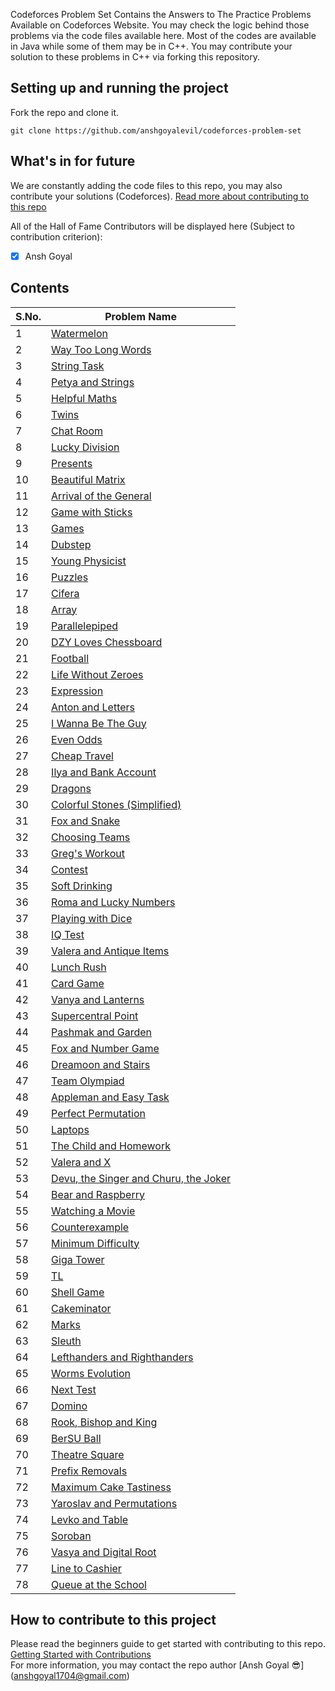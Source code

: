 Codeforces Problem Set Contains the Answers to The Practice Problems Available on Codeforces Website. You may check the logic behind those problems via the code files available here.
Most of the codes are available in Java while some of them may be in C++. You may contribute your solution to these problems in C++ via forking this repository.


## Setting up and running the project
Fork the repo and clone it.
```
git clone https://github.com/anshgoyalevil/codeforces-problem-set
```

## What's in for future
We are constantly adding the code files to this repo, you may also contribute your solutions (Codeforces). [Read more about contributing to this repo](https://github.com/anshgoyalevil/codeforces-problem-set#how-to-contribute-to-this-project)

All of the Hall of Fame Contributors will be displayed here (Subject to contribution criterion):

- [x] Ansh Goyal

## Contents
S.No. | Problem Name |
----|------|
1 | [Watermelon](https://github.com/anshgoyalevil/codeforces-problem-set/blob/main/Code%20Files%20(Java)/watermelon.java)
2 | [Way Too Long Words](https://github.com/anshgoyalevil/codeforces-problem-set/blob/main/Code%20Files%20(Java)/way-too-long-words.java)
3 | [String Task](https://github.com/anshgoyalevil/codeforces-problem-set/blob/main/Code%20Files%20(Java)/string-task.java)	
4 | [Petya and Strings](https://github.com/anshgoyalevil/codeforces-problem-set/blob/main/Code%20Files%20(Java)/petya-and-strings.java)  	
5 | [Helpful Maths](https://github.com/anshgoyalevil/codeforces-problem-set/blob/main/Code%20Files%20(Java)/helpful-maths.java)
6 | [Twins](https://github.com/anshgoyalevil/codeforces-problem-set/blob/main/Code%20Files%20(Java)/twins.java)
7 | [Chat Room](https://github.com/anshgoyalevil/codeforces-problem-set/blob/main/Code%20Files%20(Java)/chat-room.java)
8 | [Lucky Division](https://github.com/anshgoyalevil/codeforces-problem-set/blob/main/Code%20Files%20(C%2B%2B)/lucky-division.cpp)
9 | [Presents](https://github.com/anshgoyalevil/codeforces-problem-set/blob/main/Code%20Files%20(C%2B%2B)/presents.cpp)
10 | [Beautiful Matrix](https://github.com/anshgoyalevil/codeforces-problem-set/blob/main/Code%20Files%20(Java)/beautiful-matrix.java)
11 | [Arrival of the General](https://github.com/anshgoyalevil/codeforces-problem-set/blob/main/Code%20Files%20(C%2B%2B)/arrival-of-the-general.cpp)	
12 | [Game with Sticks](https://github.com/anshgoyalevil/codeforces-problem-set/blob/main/Code%20Files%20(C%2B%2B)/Game-with-sticks.cpp)  	
13 | [Games](https://github.com/anshgoyalevil/codeforces-problem-set/blob/main/Code%20Files%20(Java)/games.java)
14 | [Dubstep](https://github.com/anshgoyalevil/codeforces-problem-set/blob/main/Code%20Files%20(Java)/dubstep.java)
15 | [Young Physicist](https://github.com/anshgoyalevil/codeforces-problem-set/blob/main/Code%20Files%20(Java)/young-physicist.java)
16 | [Puzzles](https://github.com/anshgoyalevil/codeforces-problem-set/blob/main/Code%20Files%20(Java)/puzzles.java)
17 | [Cifera](https://github.com/anshgoyalevil/codeforces-problem-set/blob/main/Code%20Files%20(Java)/cifera.java)
18 | [Array](https://github.com/anshgoyalevil/codeforces-problem-set/blob/main/Code%20Files%20(Java)/array.java)	
19 | [Parallelepiped](https://github.com/anshgoyalevil/codeforces-problem-set/blob/main/Code%20Files%20(Java)/parallelepiped.java)  	
20 | [DZY Loves Chessboard](https://github.com/anshgoyalevil/codeforces-problem-set/blob/main/Code%20Files%20(Java)/dzy-loves-chessboard.java)
21 | [Football](https://github.com/anshgoyalevil/codeforces-problem-set/blob/main/Code%20Files%20(Java)/football.java)
22 | [Life Without Zeroes](https://github.com/anshgoyalevil/codeforces-problem-set/blob/main/Code%20Files%20(Java)/life-without-zeros.java)
23 | [Expression](https://github.com/anshgoyalevil/codeforces-problem-set/blob/main/Code%20Files%20(Java)/expression.java)
24 | [Anton and Letters](https://github.com/anshgoyalevil/codeforces-problem-set/blob/main/Code%20Files%20(Java)/anton-and-letters.java)	
25 | [I Wanna Be The Guy](https://github.com/anshgoyalevil/codeforces-problem-set/blob/main/Code%20Files%20(Java)/i-wanna-be-the-guy.java)  	
26 | [Even Odds](https://github.com/anshgoyalevil/codeforces-problem-set/blob/main/Code%20Files%20(Java)/even-odds.java)
27 | [Cheap Travel](https://github.com/anshgoyalevil/codeforces-problem-set/blob/main/Code%20Files%20(C%2B%2B)/cheap-travel.cpp)
28 | [Ilya and Bank Account](https://github.com/anshgoyalevil/codeforces-problem-set/blob/main/Code%20Files%20(C%2B%2B)/Ilya-and-bank-account.cpp)
29 | [Dragons](https://github.com/anshgoyalevil/codeforces-problem-set/blob/main/Code%20Files%20(Java)/dragons.java)
30 | [Colorful Stones (Simplified)](https://github.com/anshgoyalevil/codeforces-problem-set/blob/main/Code%20Files%20(Java)/colorful-stones-simplified-edition.java)
31 | [Fox and Snake](https://github.com/anshgoyalevil/codeforces-problem-set/blob/main/Code%20Files%20(Java)/fox-and-snake.java)  	
32 | [Choosing Teams](https://github.com/anshgoyalevil/codeforces-problem-set/blob/main/Code%20Files%20(Java)/choosing-teams.java)
33 | [Greg's Workout](https://github.com/anshgoyalevil/codeforces-problem-set/blob/main/Code%20Files%20(Java)/gregs-workout.java)
34 | [Contest](https://github.com/anshgoyalevil/codeforces-problem-set/blob/main/Code%20Files%20(Java)/contest.java)
35 | [Soft Drinking](https://github.com/anshgoyalevil/codeforces-problem-set/blob/main/Code%20Files%20(Java)/soft-drinking.java)
36 | [Roma and Lucky Numbers](https://github.com/anshgoyalevil/codeforces-problem-set/blob/main/Code%20Files%20(Java)/roma-and-lucky-numbers.java)
37 | [Playing with Dice](https://github.com/anshgoyalevil/codeforces-problem-set/blob/main/Code%20Files%20(Java)/playing-with-dice.java)
38 | [IQ Test](https://github.com/anshgoyalevil/codeforces-problem-set/blob/main/Code%20Files%20(Java)/iq-test.java)
39 | [Valera and Antique Items](https://github.com/anshgoyalevil/codeforces-problem-set/blob/main/Code%20Files%20(Java)/valera-and-antique-items.java)
40 | [Lunch Rush](https://github.com/anshgoyalevil/codeforces-problem-set/blob/main/Code%20Files%20(Java)/lunch-rush.java)
41 | [Card Game](https://github.com/anshgoyalevil/codeforces-problem-set/blob/main/Code%20Files%20(Java)/card-game.java)
42 | [Vanya and Lanterns](https://github.com/anshgoyalevil/codeforces-problem-set/blob/main/Code%20Files%20(Java)/vanya-and-lanterns.java)
43 | [Supercentral Point](https://github.com/anshgoyalevil/codeforces-problem-set/blob/main/Code%20Files%20(Java)/supercentral-point.java)
44 | [Pashmak and Garden](https://github.com/anshgoyalevil/codeforces-problem-set/blob/main/Code%20Files%20(Java)/pashmak-and-garden.java)
45 | [Fox and Number Game](https://github.com/anshgoyalevil/codeforces-problem-set/blob/main/Code%20Files%20(C%2B%2B)/fox-and-number-game.cpp)
46 | [Dreamoon and Stairs](https://github.com/anshgoyalevil/codeforces-problem-set/blob/main/Code%20Files%20(Java)/dreamoon-and-stairs.java)
47 | [Team Olympiad](https://github.com/anshgoyalevil/codeforces-problem-set/blob/main/Code%20Files%20(Java)/team-olympiad.java)
48 | [Appleman and Easy Task](https://github.com/anshgoyalevil/codeforces-problem-set/blob/main/Code%20Files%20(Java)/appleman-and-easy-task.java)
49 | [Perfect Permutation](https://github.com/anshgoyalevil/codeforces-problem-set/blob/main/Code%20Files%20(Java)/perfect-permutation.java)
50 | [Laptops](https://github.com/anshgoyalevil/codeforces-problem-set/blob/main/Code%20Files%20(C%2B%2B)/laptops.cpp)
51 | [The Child and Homework](https://github.com/anshgoyalevil/codeforces-problem-set/blob/main/Code%20Files%20(Java)/the-child-and-homework.java)
52 | [Valera and X](https://github.com/anshgoyalevil/codeforces-problem-set/blob/main/Code%20Files%20(Java)/valera-and-x.java)
53 | [Devu, the Singer and Churu, the Joker](https://github.com/anshgoyalevil/codeforces-problem-set/blob/main/Code%20Files%20(Java)/devu-the-singer-and-churu-the-joker.java)
54 | [Bear and Raspberry](https://github.com/anshgoyalevil/codeforces-problem-set/blob/main/Code%20Files%20(C%2B%2B)/bear-and-raspberry.cpp)
55 | [Watching a Movie](https://github.com/anshgoyalevil/codeforces-problem-set/blob/main/Code%20Files%20(C%2B%2B)/watching-a-movie.cpp)
56 | [Counterexample](https://github.com/anshgoyalevil/codeforces-problem-set/blob/main/Code%20Files%20(C%2B%2B)/counterexample.cpp)
57 | [Minimum Difficulty](https://github.com/anshgoyalevil/codeforces-problem-set/blob/main/Code%20Files%20(Java)/minimum-difficulty.java)
58 | [Giga Tower](https://github.com/anshgoyalevil/codeforces-problem-set/blob/main/Code%20Files%20(Java)/giga-tower.java)
59 | [TL](https://github.com/anshgoyalevil/codeforces-problem-set/blob/main/Code%20Files%20(C%2B%2B)/tl.cpp)
60 | [Shell Game](https://github.com/anshgoyalevil/codeforces-problem-set/blob/main/Code%20Files%20(C%2B%2B)/shell-game.cpp)
61 | [Cakeminator](https://github.com/anshgoyalevil/codeforces-problem-set/blob/main/Code%20Files%20(Java)/cakeminator.java)
62 | [Marks](https://github.com/anshgoyalevil/codeforces-problem-set/blob/main/Code%20Files%20(Java)/marks.java)
63 | [Sleuth](https://github.com/anshgoyalevil/codeforces-problem-set/blob/main/Code%20Files%20(Java)/sleuth.java)
64 | [Lefthanders and Righthanders](https://github.com/anshgoyalevil/codeforces-problem-set/blob/main/Code%20Files%20(C%2B%2B)/lefthanders-and-righthanders.cpp)
65 | [Worms Evolution](https://github.com/anshgoyalevil/codeforces-problem-set/blob/main/Code%20Files%20(Java)/worms-evolution.java)
66 | [Next Test](https://github.com/anshgoyalevil/codeforces-problem-set/blob/main/Code%20Files%20(Java)/next-test.java)
67 | [Domino](https://github.com/anshgoyalevil/codeforces-problem-set/blob/main/Code%20Files%20(C%2B%2B)/domino.cpp)
68 | [Rook, Bishop and King](https://github.com/anshgoyalevil/codeforces-problem-set/blob/main/Code%20Files%20(Java)/rook-bishop-and-king.java)
69 | [BerSU Ball](https://github.com/anshgoyalevil/codeforces-problem-set/blob/main/Code%20Files%20(Java)/bersu-ball.java)
70 | [Theatre Square](https://github.com/anshgoyalevil/codeforces-problem-set/blob/main/Code%20Files%20(Java)/theatre-square.java)
71 | [Prefix Removals](https://github.com/anshgoyalevil/codeforces-problem-set/blob/main/Code%20Files%20(Java)/prefix-removals.java)
72 | [Maximum Cake Tastiness](https://github.com/anshgoyalevil/codeforces-problem-set/blob/main/Code%20Files%20(Java)/maximum-cake-tastiness.java)
73 | [Yaroslav and Permutations](https://github.com/anshgoyalevil/codeforces-problem-set/blob/main/Code%20Files%20(Java)/yaroslav-and-permutations.java)
74 | [Levko and Table](https://github.com/anshgoyalevil/codeforces-problem-set/blob/main/Code%20Files%20(Java)/levko-and-table.java)
75 | [Soroban](https://github.com/anshgoyalevil/codeforces-problem-set/blob/main/Code%20Files%20(Java)/soroban.java)
76 | [Vasya and Digital Root](https://github.com/anshgoyalevil/codeforces-problem-set/blob/main/Code%20Files%20(Java)/vasya-and-digital-root.java)
77 | [Line to Cashier](https://github.com/anshgoyalevil/codeforces-problem-set/blob/main/Code%20Files%20(Java)/line-to-cashier.java)
78 | [Queue at the School](https://github.com/anshgoyalevil/codeforces-problem-set/blob/main/Code%20Files%20(Java)/queue-at-the-school.java)

## How to contribute to this project
Please read the beginners guide to get started with contributing to this repo.
[Getting Started with Contributions](https://github.com/firstcontributions/first-contributions)
<br>
For more information, you may contact the repo author [Ansh Goyal 😎] (anshgoyal1704@gmail.com)

